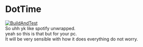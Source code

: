 ﻿# DotTime
[![BuildAndTest](https://github.com/AddisonRogers/DotTime/actions/workflows/dotnet.yml/badge.svg)](https://github.com/AddisonRogers/DotTime/actions/workflows/dotnet.yml) \
So uhh yk like spotify unwrapped.\
yeah so this is that but for your pc.\
It will be very sensible with how it does everything do not worry.
